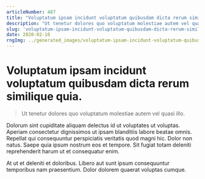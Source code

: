 ```yaml
---
articleNumber: 487
title: "Voluptatum ipsam incidunt voluptatum quibusdam dicta rerum similique quia."
description: "Ut tenetur dolores quo voluptatum molestiae autem vel quasi illo."
slug: 'voluptatum-ipsam-incidunt-voluptatum-quibusdam-dicta-rerum-similique-quia.'
date: 2020-02-16
rngImg: ../generated_images/voluptatum-ipsam-incidunt-voluptatum-quibusdam-dicta-rerum-similique-quia..jpg
---
```


# Voluptatum ipsam incidunt voluptatum quibusdam dicta rerum similique quia.

> Ut tenetur dolores quo voluptatum molestiae autem vel quasi illo.

Dolorum sint cupiditate aliquam delectus id ut voluptates ut voluptas. Aperiam consectetur dignissimos ut ipsam blanditiis labore beatae omnis. Repellat qui consequuntur perspiciatis veritatis quod magni hic. Dolor non natus. Saepe quia ipsum nostrum eos et tempore. Sit fugiat totam deleniti reprehenderit harum ut et consequatur enim.
 At ut et deleniti et doloribus. Libero aut sunt ipsum consequuntur temporibus nam praesentium. Dolor dolorem quaerat voluptas cumque.
